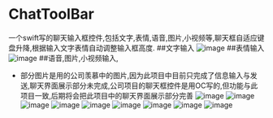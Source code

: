 # ChatToolBar
一个swift写的聊天输入框控件,包括文字,表情,语音,图片,小视频等,聊天框自适应键盘升降,根据输入文字表情自动调整输入框高度.
##文字输入
![image](https://github.com/Boss-XP/ChatToolBar/blob/master/images/textInput.png?raw=true)
##表情输入
![image](https://github.com/Boss-XP/ChatToolBar/blob/master/images/text-emoji-input.png)
##语音,图片,小视频输入,
 - 部分图片是用的公司羡慕中的图片,因为此项目中目前只完成了信息输入与发送,聊天界面展示部分未完成,公司项目的聊天框控件是用OC写的,但功能与此项目一致,后期将会把此项目中的聊天界面展示部分完善
![image](https://github.com/Boss-XP/ChatToolBar/blob/master/images/moreOption.png)
![image](https://github.com/Boss-XP/ChatToolBar/blob/master/images/soundsRecord1.jpg)
![image](https://github.com/Boss-XP/ChatToolBar/blob/master/images/soundsRecord2.jpg)
![image](https://github.com/Boss-XP/ChatToolBar/blob/master/images/soundsRecord3.jpg)
![image](https://github.com/Boss-XP/ChatToolBar/blob/master/images/soundsRecord4.jpg)
![image](https://github.com/Boss-XP/ChatToolBar/blob/master/images/videoRecord1.jpg)
![image](https://github.com/Boss-XP/ChatToolBar/blob/master/images/videoRecord2.jpg)
![image](https://github.com/Boss-XP/ChatToolBar/blob/master/images/videoRecord3.jpg)
![image](https://github.com/Boss-XP/ChatToolBar/blob/master/images/videoRecord4.jpg)

